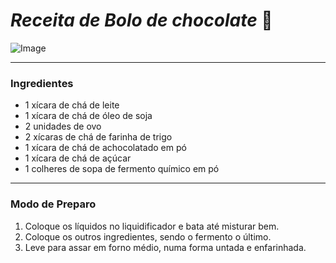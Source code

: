 # *Receita de Bolo de chocolate* 🎂
![Image](https://melepimenta.com/wp-content/uploads/2020/10/Bolo-cafe-chocolate-Baixa-7.jpg.webp)

---
### Ingredientes
 - 1 xícara de chá de leite
 - 1 xícara de chá de óleo de soja
 - 2 unidades de ovo
 - 2 xícaras de chá de farinha de trigo
 - 1 xícara de chá de achocolatado em pó
 - 1 xícara de chá de açúcar
 - 1 colheres de sopa de fermento químico em pó
---
### Modo de Preparo 
1. Coloque os líquidos no liquidificador e bata até misturar bem.
2. Coloque os outros ingredientes, sendo o fermento o último.
3. Leve para assar em forno médio, numa forma untada e enfarinhada.




